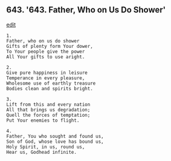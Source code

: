 
## 643.  '643. Father, Who on Us Do Shower'
[edit](https://docs.google.com/document/d/1yy8DIwEgzZmSqUdY4kUmc1WlPfHwLV6A/edit?mode=html)






    1.
    Father, who on us do shower
    Gifts of plenty form Your dower,
    To Your people give the power
    All Your gifts to use aright.

    2.
    Give pure happiness in leisure
    Temperance in every pleasure,
    Wholesome use of earthly treasure
    Bodies clean and spirits bright.

    3.
    Lift from this and every nation
    All that brings us degradation;
    Quell the forces of temptation;
    Put Your enemies to flight.

    4.
    Father, You who sought and found us,
    Son of God, whose love has bound us,
    Holy Spirit, in us, round us,
    Hear us, Godhead infinite.
